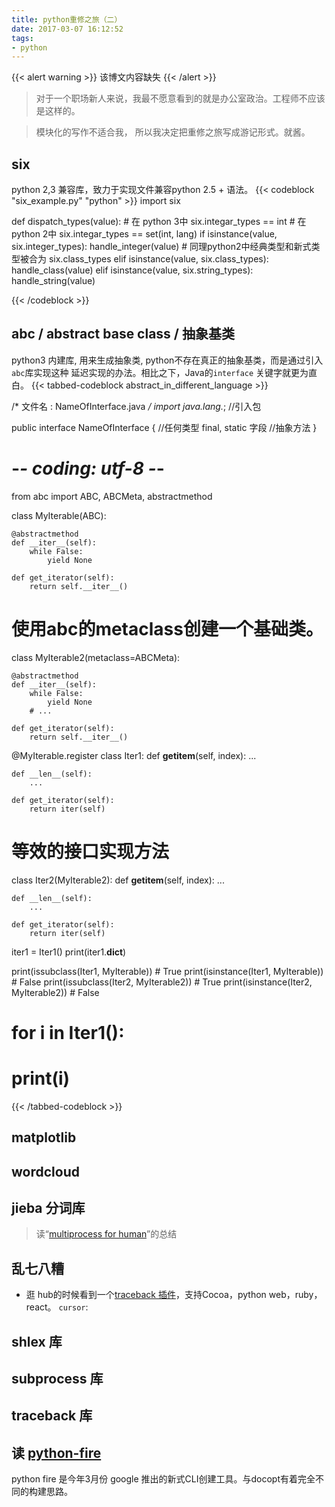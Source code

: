 ```yaml
---
title: python重修之旅（二）
date: 2017-03-07 16:12:52
tags:
- python
---
```

{{< alert warning >}}
该博文内容缺失
{{< /alert >}}

>对于一个职场新人来说，我最不愿意看到的就是办公室政治。工程师不应该是这样的。

>模块化的写作不适合我， 所以我决定把重修之旅写成游记形式。就酱。

<!--more-->

## six
python 2,3 兼容库，致力于实现文件兼容python 2.5 + 语法。
{{< codeblock "six_example.py" "python" >}}
import six

def dispatch_types(value):
    # 在 python 3中 six.integar_types == int
    # 在 python 2中 six.integar_types == set(int, lang)
    if isinstance(value, six.integer_types):
        handle_integer(value)
    # 同理python2中经典类型和新式类型被合为 six.class_types
    elif isinstance(value, six.class_types):
        handle_class(value)
    elif isinstance(value, six.string_types):
        handle_string(value)

{{< /codeblock >}}

## abc / abstract base class / 抽象基类
python3 内建库, 用来生成抽象类, python不存在真正的抽象基类，而是通过引入`abc`库实现这种
延迟实现的办法。相比之下，Java的`interface` 关键字就更为直白。
{{< tabbed-codeblock abstract_in_different_language >}}
<!-- tab java -->
/* 文件名 : NameOfInterface.java */
import java.lang.*;
//引入包

public interface NameOfInterface
{
   //任何类型 final, static 字段
   //抽象方法
}
<!-- endtab -->
<!--tab python-->
# -*- coding: utf-8 -*-
from abc import ABC, ABCMeta, abstractmethod


class MyIterable(ABC):

    @abstractmethod
    def __iter__(self):
        while False:
            yield None

    def get_iterator(self):
        return self.__iter__()

# 使用abc的metaclass创建一个基础类。
class MyIterable2(metaclass=ABCMeta):

    @abstractmethod
    def __iter__(self):
        while False:
            yield None
        # ...

    def get_iterator(self):
        return self.__iter__()


@MyIterable.register
class Iter1:
    def __getitem__(self, index):
        ...

    def __len__(self):
        ...

    def get_iterator(self):
        return iter(self)


# 等效的接口实现方法
class Iter2(MyIterable2):
    def __getitem__(self, index):
        ...

    def __len__(self):
        ...

    def get_iterator(self):
        return iter(self)

iter1 = Iter1()
print(iter1.__dict__)

print(issubclass(Iter1, MyIterable))  # True
print(isinstance(Iter1, MyIterable))  # False
print(issubclass(Iter2, MyIterable2))  # True
print(isinstance(Iter2, MyIterable2))  # False

# for i in Iter1():
#     print(i)
<!-- endtab -->
{{< /tabbed-codeblock >}}

## matplotlib

## wordcloud


## jieba 分词库




> 读“[multiprocess for human][2]”的总结

## 乱七八糟
 - 逛 hub的时候看到一个[traceback 插件][4]，支持Cocoa，python web，ruby， react。
`cursor`:
## shlex 库

## subprocess 库

## traceback 库



##  读 [python-fire][3]
python fire 是今年3月份 google 推出的新式CLI创建工具。与docopt有着完全不同的构建思路。



[1]: http://blog.csdn.net/wireless_com/article/details/60571394
[2]: https://github.com/kennethreitz/envoy/blob/master/envoy/core.py
[3]: https://github.com/google/python-fire
[4]: https://sentry.io
